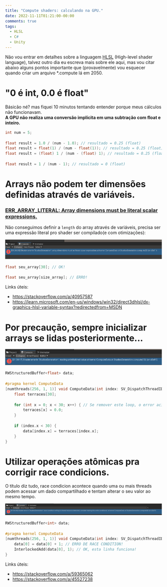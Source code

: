 ```yaml
---
title: "Compute shaders: calculando na GPU."
date: 2022-11-11T01:21:00-00:00
comments: true
tags:
  - HLSL
  - C#
  - Unity
---
```


Não vou entrar em detalhes sobre a linguagem [HLSL](https://learn.microsoft.com/en-us/windows/win32/direct3dhlsl/dx-graphics-hlsl) (High-level shader language), talvez outro dia eu escreva mais sobre ele aqui, mas vou citar abaixo alguns pontos importante que (provavelmente) vou esquecer quando criar um arquivo *.compute lá em 2050.

# "0 é int, 0.0 é float"

Básicão né? mas fiquei 10 minutos tentando entender porque meus cálculos não funcionavam.<br>
**A GPU não realiza uma conversão implícita em uma subtração com float e inteiro.**

```c
int num = 5;

float result = 1.0 / (num - 1.0); // resultado = 0.25 (float)
float result = float(1) / (num - float(1)); // resultado = 0.25 (float)
float result = (float) 1 / (num - (float) 1); // resultado = 0.25 (float)

float result = 1 / (num - 1); // resultado = 0 (float)
```

# Arrays não podem ter dimensões definidas através de variáveis.

### [ERR_ARRAY_LITERAL: Array dimensions must be literal scalar expressions.](https://learn.microsoft.com/en-us/windows/win32/direct3dhlsl/hlsl-errors-and-warnings)

Não conseguimos definir a `length` do array através de variáveis, precisa ser uma expressão literal pro shader ser compilado(e com otimizações):

![](2022-11-11-01-36-58.png)

```c
float seu_array[30]; // OK!

float seu_array[size_array]; // ERRO!
```

Links úteis:
- https://stackoverflow.com/a/40957587
- https://learn.microsoft.com/en-us/windows/win32/direct3dhlsl/dx-graphics-hlsl-variable-syntax?redirectedfrom=MSDN

# Por precaução, sempre inicializar arrays se lidas posteriormente...

![](2022-11-11-01-45-06.png)

```c
RWStructuredBuffer<float> data;

#pragma kernel ComputeData
[numthreads(256, 1, 1)] void ComputeData(int index: SV_DispatchThreadID) {
    float terraces[30];

    for (int x = 0; x < 30; x++) { // Se remover este loop, o error acima é acionado.
        terraces[x] = 0.0;
    }

    if (index.x < 30) {
        data[index.x] = terraces[index.x];
    }
}
```

# Utilizar operações atômicas pra corrigir race condicions.

O título diz tudo, race condicion acontece quando uma ou mais threads podem acessar um dado compartilhado e tentam alterar o seu valor ao mesmo tempo.

![](2022-11-11-01-55-02.png)

```c
RWStructuredBuffer<int> data;

#pragma kernel ComputeData
[numthreads(256, 1, 1)] void ComputeData(int index: SV_DispatchThreadID) {
	data[0] = data[0] + 1; // ERRO DE RACE CONDITION!
	InterlockedAdd(data[0], 1); // OK, esta linha funciona!
}
```

Links úteis:
- https://stackoverflow.com/a/59365062
- https://stackoverflow.com/a/45527238
